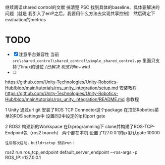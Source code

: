 继续阅读shared control的文献 搞清楚 PSC 找到具体的baseline、具体要解决的问题（就是 我引入了errP之后，我要用什么方法去实现共享控制） 然后确定下evaluation的metrics

# TODO

- [x] 注意平台兼容性 当前 `src\shared_control\shared_control\simple_shared_control.py` 里面只支持了linux的键位 *(已解决 现支持lin+win)*
- [ ]

https://github.com/Unity-Technologies/Unity-Robotics-Hub/blob/main/tutorials/ros_unity_integration/setup.md 安装教程
https://github.com/Unity-Technologies/Unity-Robotics-Hub/blob/main/tutorials/ros_unity_integration/README.md 总教程

1 Unity
    通过url git 安装了ROS TCP Connector这个package
    在顶部Robotics菜单的ROS settings中 设置同2中设定的ip和port gate


2 ROS2
    构建新的Workspace 在D:programming下
    clone并构建了ROS-TCP-Endpoint包（ros2 branch）
    两个都在本机 设置了127.0.0.1的ip 默认gate 10000
    
    往后每次启动，build+setup 然后run：
ros2 run ros_tcp_endpoint default_server_endpoint --ros-args -p ROS_IP:=127.0.0.1